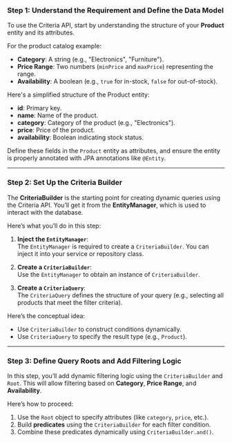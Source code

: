 
### Step 1: **Understand the Requirement and Define the Data Model**

To use the Criteria API, start by understanding the structure of your **Product** entity and its attributes.

For the product catalog example:
- **Category**: A string (e.g., "Electronics", "Furniture").
- **Price Range**: Two numbers (`minPrice` and `maxPrice`) representing the range.
- **Availability**: A boolean (e.g., `true` for in-stock, `false` for out-of-stock).

Here's a simplified structure of the Product entity:

- **id**: Primary key.
- **name**: Name of the product.
- **category**: Category of the product (e.g., "Electronics").
- **price**: Price of the product.
- **availability**: Boolean indicating stock status.

Define these fields in the `Product` entity as attributes, and ensure the entity is properly annotated with JPA annotations like `@Entity`.

---
### Step 2: **Set Up the Criteria Builder**

The **CriteriaBuilder** is the starting point for creating dynamic queries using the Criteria API. You’ll get it from the **EntityManager**, which is used to interact with the database.

Here’s what you’ll do in this step:

1. **Inject the `EntityManager`**:  
   The `EntityManager` is required to create a `CriteriaBuilder`. You can inject it into your service or repository class.

2. **Create a `CriteriaBuilder`**:  
   Use the `EntityManager` to obtain an instance of `CriteriaBuilder`.

3. **Create a `CriteriaQuery`**:  
   The `CriteriaQuery` defines the structure of your query (e.g., selecting all products that meet the filter criteria).

Here’s the conceptual idea:
- Use `CriteriaBuilder` to construct conditions dynamically.
- Use `CriteriaQuery` to specify the result type (e.g., `Product`).

---

### Step 3: **Define Query Roots and Add Filtering Logic**

In this step, you’ll add dynamic filtering logic using the `CriteriaBuilder` and `Root`. This will allow filtering based on **Category**, **Price Range**, and **Availability**.

Here’s how to proceed:
1. Use the `Root` object to specify attributes (like `category`, `price`, etc.).
2. Build **predicates** using the `CriteriaBuilder` for each filter condition.
3. Combine these predicates dynamically using `CriteriaBuilder.and()`.

